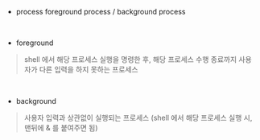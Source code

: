 
* process
foreground process / background process

<br />

- foreground
> shell 에서 해당 프로세스 실행을 명령한 후, 해당 프로세스 수행 종료까지 사용자가 다른 입력을 하지 못하는 프로세스

<br />

- background
> 사용자 입력과 상관없이 실행되는 프로세스 (shell 에서 해당 프로세스 실행 시, 맨뒤에 & 를 붙여주면 됨)

